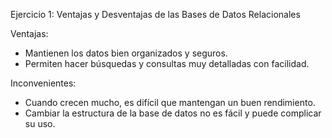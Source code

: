Ejercicio 1: Ventajas y Desventajas de las Bases de Datos Relacionales

Ventajas:
- Mantienen los datos bien organizados y seguros.
- Permiten hacer búsquedas y consultas muy detalladas con facilidad.

Inconvenientes:
- Cuando crecen mucho, es difícil que mantengan un buen rendimiento.
- Cambiar la estructura de la base de datos no es fácil y puede complicar su uso.
